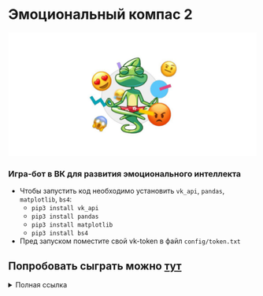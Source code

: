 # Эмоциональный компас 2 
![logo](img/logo.png)
### Игра-бот в ВК для развития эмоционального интеллекта
- Чтобы запустить код необходимо установить <code>vk_api</code>, <code>pandas</code>, <code>matplotlib</code>, <code>bs4</code>:
  - <code>pip3 install vk_api</code>
  - <code>pip3 install pandas</code>
  - <code>pip3 install matplotlib</code>
  - <code>pip3 install bs4</code>
- Пред запуском поместите свой vk-token в файл <code>config/token.txt</code>
## Попробовать сыграть можно <a href="https://vk.com/emotional_compass">тут</a>
<details>
  <summary>Полная ссылка</summary>

  
  https://vk.com/emotional_compass
  
</details>
